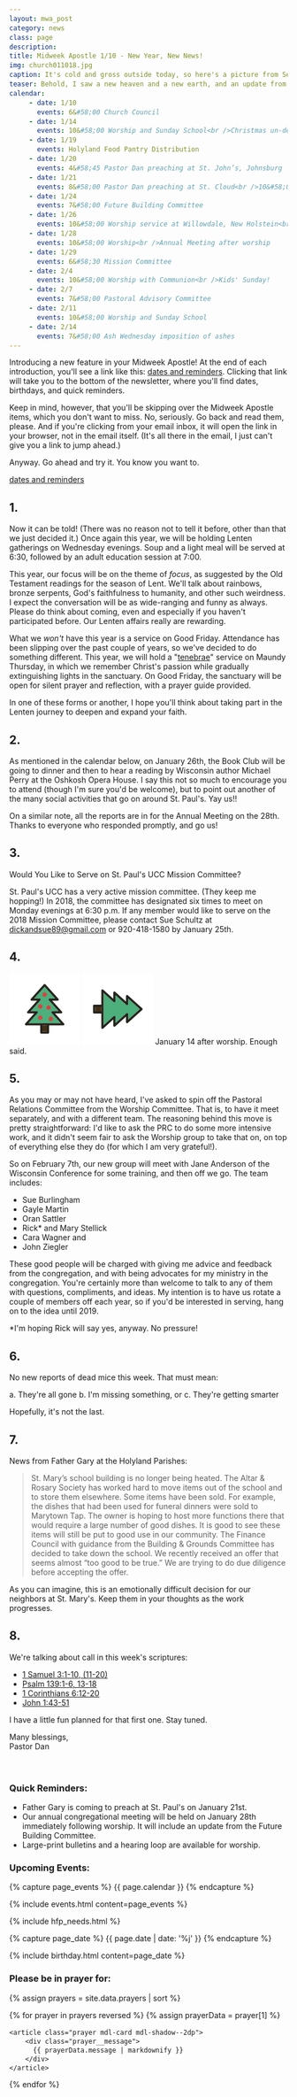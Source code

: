 ```yaml
---
layout: mwa_post
category: news
class: page
description:
title: Midweek Apostle 1/10 - New Year, New News!
img: church011018.jpg
caption: It's cold and gross outside today, so here's a picture from September, when it was sunny and hot.
teaser: Behold, I saw a new heaven and a new earth, and an update from my church as well.
calendar: 
     - date: 1/10
       events: 6&#58;00 Church Council
     - date: 1/14
       events: 10&#58;00 Worship and Sunday School<br />Christmas un-decorating after worship
     - date: 1/19
       events: Holyland Food Pantry Distribution
     - date: 1/20
       events: 4&#58;45 Pastor Dan preaching at St. John’s, Johnsburg
     - date: 1/21
       events: 8&#58;00 Pastor Dan preaching at St. Cloud<br />10&#58;00 Worship with Communion (Table)<br />Noisy Sunday!<br />Father Gary preaching<br />Potluck after worship
     - date: 1/24
       events: 7&#58;00 Future Building Committee
     - date: 1/26
       events: 10&#58;00 Worship service at Willowdale, New Holstein<br />Book Club goes to see Michael Perry in Oshkosh
     - date: 1/28
       events: 10&#58;00 Worship<br />Annual Meeting after worship
     - date: 1/29
       events: 6&#58;30 Mission Committee
     - date: 2/4
       events: 10&#58;00 Worship with Communion<br />Kids' Sunday!
     - date: 2/7
       events: 7&#58;00 Pastoral Advisory Committee
     - date: 2/11
       events: 10&#58;00 Worship and Sunday School
     - date: 2/14
       events: 7&#58;00 Ash Wednesday imposition of ashes
---
```

Introducing a new feature in your Midweek Apostle! At the end of each introduction, you'll see a link like this: <a href="{{ page.url }}#after" class="reminders">dates and reminders</a>. Clicking that link will take you to the bottom of the newsletter, where you'll find dates, birthdays, and quick reminders.

Keep in mind, however, that you'll be skipping over the Midweek Apostle items, which you don't want to miss. No, seriously. Go back and read them, please. And if you're clicking from your email inbox, it will open the link in your browser, not in the email itself. (It's all there in the email, I just can't give you a link to jump ahead.)

Anyway. Go ahead and try it. You know you want to.

<a href="{{ page.url }}#after" class="reminders">dates and reminders</a>

<!--more-->

## 1.

Now it can be told! (There was no reason not to tell it before, other than that we just decided it.) Once again this year, we will be holding Lenten gatherings on Wednesday evenings. Soup and a light meal will be served at 6:30, followed by an adult education session at 7:00.

This year, our focus will be on the theme of <em>focus</em>, as suggested by the Old Testament readings for the season of Lent. We'll talk about rainbows, bronze serpents, God's faithfulness to humanity, and other such weirdness. I expect the conversation will be as wide-ranging and funny as always. Please do think about coming, even and especially if you haven't participated before. Our Lenten affairs really are rewarding.

What we <em>won't</em> have this year is a service on Good Friday. Attendance has been slipping over the past couple of years, so we've decided to do something different. This year, we will hold a "<a href="https://en.wikipedia.org/wiki/Tenebrae">tenebrae</a>" service on Maundy Thursday, in which we remember Christ's passion while gradually extinguishing lights in the sanctuary. On Good Friday, the sanctuary will be open for silent prayer and reflection, with a prayer guide provided.

In one of these forms or another, I hope you'll think about taking part in the Lenten journey to deepen and expand your faith.

## 2.

As mentioned in the calendar below, on January 26th, the Book Club will be going to dinner and then to hear a reading by Wisconsin author Michael Perry at the Oshkosh Opera House. I say this not so much to encourage you to attend (though I'm sure you'd be welcome), but to point out another of the many social activities that go on around St. Paul's. Yay us!!

On a similar note, all the reports are in for the Annual Meeting on the 28th. Thanks to everyone who responded promptly, and go us!


## 3.

Would You Like to Serve on St. Paul's UCC Mission Committee?

St. Paul's UCC has a very active mission committee. (They keep me hopping!) In 2018, the committee has designated six times to meet on Monday evenings at 6:30 p.m. If any member would like to serve on the 2018 Mission Committee, please contact Sue Schultz at dickandsue89@gmail.com or 920-418-1580 by January 25th.

## 4.

<img src="/img/news/christmastree011018.png" alt="Christmas tree upright"> <img src="/img/news/christmastree011018a.png" alt="Christmas tree tipped"> January 14 after worship. Enough said.

## 5.

As you may or may not have heard, I've asked to spin off the Pastoral Relations Committee from the Worship Committee. That is, to have it meet separately, and with a different team. The reasoning behind this move is pretty straightforward: I'd like to ask the PRC to do some more intensive work, and it didn't seem fair to ask the Worship group to take that on, on top of everything else they do (for which I am very grateful!).

So on February 7th, our new group will meet with Jane Anderson of the Wisconsin Conference for some training, and then off we go. The team includes:

- Sue Burlingham
- Gayle Martin
- Oran Sattler
- Rick&ast; and Mary Stellick
- Cara Wagner and
- John Ziegler

These good people will be charged with giving me advice and feedback from the congregation, and with being advocates for my ministry in the congregation. You're certainly more than welcome to talk to any of them with questions, compliments, and ideas. My intention is to have us rotate a couple of members off each year, so if you'd be interested in serving, hang on to the idea until 2019.

&ast;I'm hoping Rick will say yes, anyway. No pressure!

## 6.

No new reports of dead mice this week. That must mean:

a. They're all gone
b. I'm missing something, or
c. They're getting smarter

Hopefully, it's not the last.


## 7.

News from Father Gary at the Holyland Parishes:
<blockquote>
  St. Mary’s school building is no longer being heated. The Altar & Rosary Society has worked hard to move items out of the school and to store them elsewhere. Some items have been sold. For example, the dishes that had been used for funeral dinners were sold to Marytown Tap. The owner is hoping to host more functions there that would require a large number of good dishes. It is good to see these items will still be put to good use in our community. The Finance Council with guidance from the Building & Grounds Committee has decided to take down the school. We recently received an offer that seems almost “too good to be true.” We are trying to do due diligence before accepting the offer.
</blockquote>

As you can imagine, this is an emotionally difficult decision for our neighbors at St. Mary's. Keep them in your thoughts as the work progresses.

## 8.

We're talking about call in this week's scriptures:

<ul>
  <li><a href="http://bible.oremus.org/?ql=382610745">1 Samuel 3:1-10, (11-20)</a></li>
  <li><a href="http://bible.oremus.org/?ql=382610745">Psalm 139:1-6, 13-18</a></li>
  <li><a href="http://bible.oremus.org/?ql=382610745">1 Corinthians 6:12-20</a></li>
  <li><a href="http://bible.oremus.org/?ql=382610745">John 1:43-51</a></li>
</ul>

I have a little fun planned for that first one. Stay tuned.

<div class="blessings">Many blessings,<br />
Pastor Dan</div>
<br />
<br />
<div class="after-box" id="after">

<h3>Quick Reminders:</h3>
<ul>
  <li>Father Gary is coming to preach at St. Paul's on January 21st.</li>
  <li>Our annual congregational meeting will be held on January 28th immediately following worship. It will include an update from the Future Building Committee.</li>
  <li>Large-print bulletins and a hearing loop are available for worship.</li>
</ul>

<h3>Upcoming Events:</h3>
{% capture page_events %}
{{ page.calendar }}
{% endcapture %}

{% include events.html content=page_events %}

{% include hfp_needs.html %}

{% capture page_date %}
{{ page.date | date: '%j' }}
{% endcapture %}

{% include birthday.html content=page_date %}

<div class="js-comments">
  <h3>Please be in prayer for:</h3>
  {% assign prayers = site.data.prayers | sort %}
  
  {% for prayer in prayers reversed %}
    {% assign prayerData = prayer[1] %}

    <article class="prayer mdl-card mdl-shadow--2dp">
        <div class="prayer__message">
          {{ prayerData.message | markdownify }}
        </div>
    </article>
  {% endfor %}
</div>

